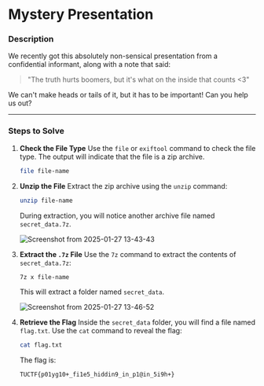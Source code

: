 # Mystery Presentation

### Description
We recently got this absolutely non-sensical presentation from a confidential informant, along with a note that said:

> "The truth hurts boomers, but it's what on the inside that counts <3"

We can't make heads or tails of it, but it has to be important! Can you help us out?

---

### Steps to Solve

1. **Check the File Type**
   Use the `file` or `exiftool` command to check the file type. The output will indicate that the file is a zip archive.

   ```bash
   file file-name
   ```

2. **Unzip the File**
   Extract the zip archive using the `unzip` command:

   ```bash
   unzip file-name
   ```

   During extraction, you will notice another archive file named `secret_data.7z`.

   ![Screenshot from 2025-01-27 13-43-43](https://github.com/user-attachments/assets/f58acb76-3e52-436e-97cf-236558f20472)

3. **Extract the `.7z` File**
   Use the `7z` command to extract the contents of `secret_data.7z`:

   ```bash
   7z x file-name
   ```

   This will extract a folder named `secret_data`.

   ![Screenshot from 2025-01-27 13-46-52](https://github.com/user-attachments/assets/ad90f90a-a912-4ca9-acbe-8d38e4201651)

4. **Retrieve the Flag**
   Inside the `secret_data` folder, you will find a file named `flag.txt`. Use the `cat` command to reveal the flag:

   ```bash
   cat flag.txt
   ```

   The flag is:

   ```
   TUCTF{p01yg10+_fi1e5_hiddin9_in_p1@in_5i9h+}
   ```

